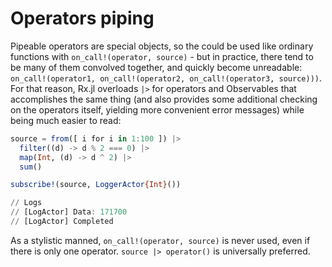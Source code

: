 # Operators piping

Pipeable operators are special objects, so the could be used like ordinary functions with
`on_call!(operator, source)` - but in practice, there tend to be many of them convolved together, and quickly become unreadable: `on_call!(operator1, on_call!(operator2, on_call!(operator3, source)))`. For that reason, Rx.jl overloads `|>` for operators and Observables that accomplishes the same thing (and also provides some additional checking on the operators itself, yielding more convenient error messages) while being much easier to read:

```julia
source = from([ i for i in 1:100 ]) |>
  filter((d) -> d % 2 === 0) |>
  map(Int, (d) -> d ^ 2) |>
  sum()

subscribe!(source, LoggerActor{Int}())

// Logs
// [LogActor] Data: 171700
// [LogActor] Completed
```

As a stylistic manned, `on_call!(operator, source)` is never used, even if there is only one operator. `source |> operator()` is universally preferred.
